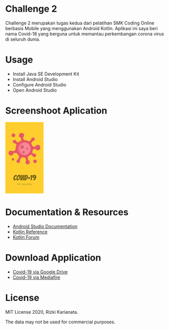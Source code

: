 # Challenge 2
Challenge 2 merupakan tugas kedua dari pelatihan SMK Coding Online berbasis Mobile yang menggunakan Android Kotlin. Aplikasi ini saya beri nama Covid-18 yang berguna untuk memantau perkembangan corona virus di seluruh dunia.

# Usage
* Install Java SE Development Kit
* Install Android Studio
* Configure Android Studio
* Open Android Studio

# Screenshoot Aplication
![Alt text](app/src/main/res/drawable/screenshoot2.jpg)

# Documentation & Resources
* [Android Studio Documentation](https://developer.android.com/docs)
* [Kotlin Reference](https://kotlinlang.org/docs/reference/)
* [Kotlin Forum](https://kotlinlang.org/community/)

# Download Application
* [Covid-19 via Google Drive](https://drive.google.com/file/d/103ymq_mZxcJqMXjvD8eFkcI2AauaAF_m/view?usp=sharing)
* [Covid-19 via Mediafire](http://www.mediafire.com/file/7gavlxbeg2y8zva/app-debug.apk/file)

# License
MIT License 2020, Rizki Karianata.

The data may not be used for commercial purposes.
